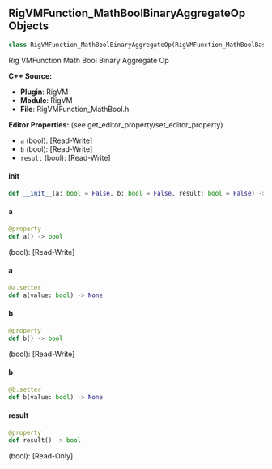 ## RigVMFunction_MathBoolBinaryAggregateOp Objects

```python
class RigVMFunction_MathBoolBinaryAggregateOp(RigVMFunction_MathBoolBase)
```

Rig VMFunction Math Bool Binary Aggregate Op

**C++ Source:**

- **Plugin**: RigVM
- **Module**: RigVM
- **File**: RigVMFunction_MathBool.h

**Editor Properties:** (see get_editor_property/set_editor_property)

- ``a`` (bool):  [Read-Write]
- ``b`` (bool):  [Read-Write]
- ``result`` (bool):  [Read-Write]

<a id="unreal.RigVMFunction_MathBoolBinaryAggregateOp.__init__"></a>

#### __init__

```python
def __init__(a: bool = False, b: bool = False, result: bool = False) -> None
```

<a id="unreal.RigVMFunction_MathBoolBinaryAggregateOp.a"></a>

#### a

```python
@property
def a() -> bool
```

(bool):  [Read-Write]

<a id="unreal.RigVMFunction_MathBoolBinaryAggregateOp.a"></a>

#### a

```python
@a.setter
def a(value: bool) -> None
```

<a id="unreal.RigVMFunction_MathBoolBinaryAggregateOp.b"></a>

#### b

```python
@property
def b() -> bool
```

(bool):  [Read-Write]

<a id="unreal.RigVMFunction_MathBoolBinaryAggregateOp.b"></a>

#### b

```python
@b.setter
def b(value: bool) -> None
```

<a id="unreal.RigVMFunction_MathBoolBinaryAggregateOp.result"></a>

#### result

```python
@property
def result() -> bool
```

(bool):  [Read-Only]

<a id="unreal.RigUnit_MathBoolBinaryAggregateOp"></a>